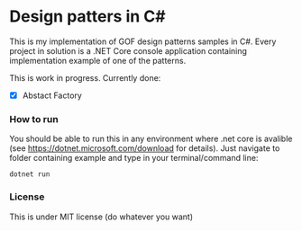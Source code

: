 # Design patters in C#

This is my implementation of GOF design patterns samples in C#. Every project in solution is a .NET Core console application containing implementation example of one of the patterns. 

This is work in progress. Currently done:

 - [x] Abstact Factory
### How to run
You should be able to run this in any environment where .net core is avalible (see https://dotnet.microsoft.com/download for details).
Just navigate to folder containing example and type in your terminal/command line:

    dotnet run
### License
This is under MIT license (do whatever you want)